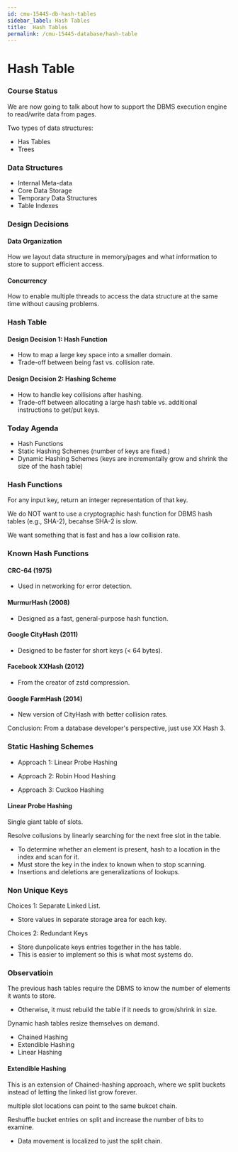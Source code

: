 ```yaml
---
id: cmu-15445-db-hash-tables
sidebar_label: Hash Tables
title:  Hash Tables
permalink: /cmu-15445-database/hash-table
---
```


# Hash Table

### Course Status

We are now going to talk about how to support the DBMS execution engine to read/write data from pages.

Two types of data structures:
- Has Tables
- Trees

### Data Structures

- Internal Meta-data
- Core Data Storage
- Temporary Data Structures
- Table Indexes

### Design Decisions

#### Data Organization
How we layout data structure in memory/pages and what information to store to support efficient access.

#### Concurrency
How to enable multiple threads to access the data structure at the same time without causing problems.


### Hash Table
#### Design Decision 1: Hash Function
- How to map a large key space into a smaller domain.
- Trade-off between being fast vs. collision rate.

#### Design Decision 2: Hashing Scheme
- How to handle key collisions after hashing.
- Trade-off between allocating a large hash table vs. additional instructions to get/put keys.


### Today Agenda
- Hash Functions
- Static Hashing Schemes (number of keys are fixed.)
- Dynamic Hashing Schemes (keys are incrementally grow and shrink the size of the hash table)

### Hash Functions
For any input key, return an integer representation of that key.

We do NOT want to use a cryptographic hash function for DBMS hash tables (e.g., SHA-2), becahse SHA-2 is slow.

We want something that is fast and has a low collision rate.

### Known Hash Functions

#### CRC-64 (1975)
- Used in networking for error detection.

#### MurmurHash (2008)
- Designed as a fast, general-purpose hash function.

#### Google CityHash (2011)
- Designed to be faster for short keys (< 64 bytes).

#### Facebook XXHash (2012)
- From the creator of zstd compression.

#### Google FarmHash (2014)
- New version of CityHash with better collision rates.

Conclusion: From a database developer's perspective, just use XX Hash 3.


### Static Hashing Schemes

- Approach 1: Linear Probe Hashing 

- Approach 2: Robin Hood Hashing

- Approach 3: Cuckoo Hashing

#### Linear Probe Hashing

Single giant table of slots.

Resolve collusions by linearly searching for the next free slot in the table.
- To determine whether an element is present, hash to a location in the index and scan for it.
- Must store the key in the index to known when to stop scanning.
- Insertions and deletions are generalizations of lookups. 


### Non Unique Keys
Choices 1: Separate Linked List.
- Store values in separate storage area for each key.

Choices 2: Redundant Keys
- Store dunpolicate keys entries together in the has table.
- This is easier to implement so this is what most systems do.


### Observatioin

The previous hash tables require the DBMS to know the number of elements it wants to store.
- Otherwise, it must rebuild the table if it needs to grow/shrink in size.

Dynamic hash tables resize themselves on demand.
- Chained Hashing
- Extendible Hashing
- Linear Hashing

#### Extendible Hashing

This is an extension of Chained-hashing approach, where we split buckets instead of letting the linked list grow forever.

multiple slot locations can point to the same bukcet chain.

Reshuffle bucket entries on split and increase the number of bits to examine.
- Data movement is localized to just the split chain.

 



